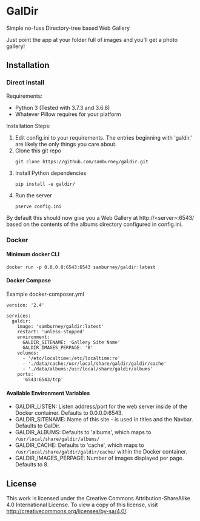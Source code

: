 # GalDir
Simple no-fuss Directory-tree based Web Gallery

Just point the app at your folder full of images and you'll get a photo gallery!

## Installation
### Direct install
Requirements:
- Python 3 (Tested with 3.7.3 and 3.6.8)
- Whatever Pillow requires for your platform

Installation Steps:

1. Edit config.ini to your requirements.  The entries beginning with 'galdir.' are likely the only things you care about.
1. Clone this git repo
   ```
   git clone https://github.com/samburney/galdir.git
   ```
1. Install Python dependencies
   ```
   pip install -e galdir/
   ```
1. Run the server
   ```
   pserve config.ini
   ```
By default this should now give you a Web Gallery at http://\<server\>:6543/ based on the contents of the albums directory configured in config.ini.

### Docker
#### Minimum docker CLI
```
docker run -p 0.0.0.0:6543:6543 samburney/galdir:latest
```

#### Docker Compose
Example docker-composer.yml
```
version: '2.4'

services:
  galdir:
    image: 'samburney/galdir:latest'
    restart: 'unless-stopped'
    environment:
      GALDIR_SITENAME: 'Gallery Site Name'
      GALDIR_IMAGES_PERPAGE: '8'
    volumes:
      - '/etc/localtime:/etc/localtime:ro'
      - './data/cache:/usr/local/share/galdir/galdir/cache'
      - './data/albums:/usr/local/share/galdir/albums'
    ports:
      '6543:6543/tcp'
```

#### Available Environment Variables
- GALDIR_LISTEN: Listen address/port for the web server inside of the Docker container.  Defaults to 0.0.0.0:6543.
- GALDIR_SITENAME: Name of this site - is used in titles and the Navbar.  Defaults to GalDir.
- GALDIR_ALBUMS: Defaults to 'albums', which maps to ```/usr/local/share/galdir/albums/```
- GALDIR_CACHE: Defaults to 'cache', which maps to ```/usr/local/share/galdir/galdir/cache/``` within the Docker container.
- GALDIR_IMAGES_PERPAGE: Number of images displayed per page.  Defaults to 8.

## License
This work is licensed under the Creative Commons Attribution-ShareAlike 4.0 International License. To view a copy of this license, visit http://creativecommons.org/licenses/by-sa/4.0/.